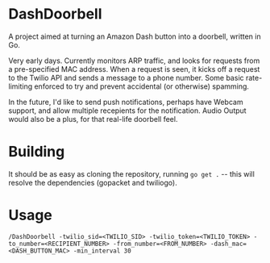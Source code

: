 DashDoorbell
============

A project aimed at turning an Amazon Dash button into a doorbell, written in Go.

Very early days. Currently monitors ARP traffic, and looks for requests from a pre-specified MAC address. When a request is seen, it kicks off a request to the Twilio API and sends a message to a phone number. Some basic rate-limiting enforced to try and prevent accidental (or otherwise) spamming. 

In the future, I'd like to send push notifications, perhaps have Webcam support, and allow multiple recepients for the notification. Audio Output would also be a plus, for that real-life doorbell feel. 


Building
========
It should be as easy as cloning the repository, running `go get .` -- this will resolve the dependencies (gopacket and twiliogo).


Usage
=====

```
/DashDoorbell -twilio_sid=<TWILIO_SID> -twilio_token=<TWILIO_TOKEN> -to_number=<RECIPIENT_NUMBER> -from_number=<FROM_NUMBER> -dash_mac=<DASH_BUTTON_MAC> -min_interval 30
```

